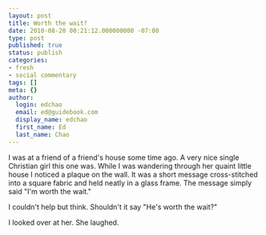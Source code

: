 ```yaml
---
layout: post
title: Worth the wait?
date: 2010-08-20 00:21:12.000000000 -07:00
type: post
published: true
status: publish
categories:
- fresh
- social commentary
tags: []
meta: {}
author:
  login: edchao
  email: ed@guidebook.com
  display_name: edchao
  first_name: Ed
  last_name: Chao
---
```

<p>I was at a friend of a friend's house some time ago. A very nice single Christian girl this one was. While I was wandering through her quaint little house I noticed a plaque on the wall. It was a short message cross-stitched into a square fabric and held neatly in a glass frame. The message simply said "I'm worth the wait."</p>
<p>I couldn't help but think. Shouldn't it say "He's worth the wait?" </p>
<p>I looked over at her. She laughed.</p>
